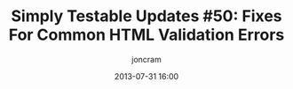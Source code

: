 ---
layout: default
title: "Simply Testable Updates #50: Fixes For Common HTML Validation Errors"
date: 2013-07-31 16:00
author: joncram
newsletter:
    issue_number: 50th
    url: https://us5.campaign-archive1.com/?u=ac75e33d993d2b502e333ddd0&amp;id=06de7d9ef6
    closing_sentence: Expect the next newsletter a week from now on August 7.
    highlights:
        - <a href="http://help.simplytestable.com/errors/html-validation/index/">170 documentation pages generated</a> covering the 13 most common HTML validation errors
        - Links to fixes, and list of relevant fixes, added to <a href="https://gears.simplytestable.com/https://github.com/webignition//8869/2092673/results/">HTML validation results pages</a>
---